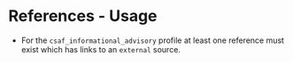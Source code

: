 # References - Usage

* For the `csaf_informational_advisory` profile at least one reference must exist which has links to an `external`
  source.
